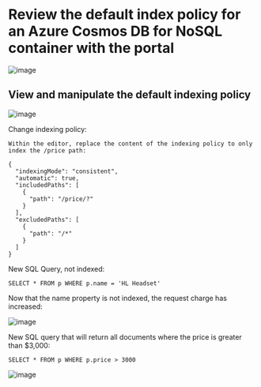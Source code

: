 # Review the default index policy for an Azure Cosmos DB for NoSQL container with the portal

![image](https://github.com/ZCHAnalytics/Microsoft-Challenge-data-skills/assets/146954022/758215f3-5029-4de2-8c6d-10bb7944c2f6)

## View and manipulate the default indexing policy

![image](https://github.com/ZCHAnalytics/Microsoft-Challenge-data-skills/assets/146954022/18cb55fe-7f5d-456a-ab3c-3aa4c40b50aa)

Change indexing policy:
```
Within the editor, replace the content of the indexing policy to only index the /price path:

{
  "indexingMode": "consistent",
  "automatic": true,
  "includedPaths": [
    {
      "path": "/price/?"
    }
  ],
  "excludedPaths": [
    {
      "path": "/*"
    }
  ]
}
```

New SQL Query, not indexed:

`SELECT * FROM p WHERE p.name = 'HL Headset'`

Now that the name property is not indexed, the request charge has increased:

![image](https://github.com/ZCHAnalytics/Microsoft-Challenge-data-skills/assets/146954022/bce29741-ffcb-409f-a9d7-d854e49033e3)


New SQL query that will return all documents where the price is greater than $3,000:

`SELECT * FROM p WHERE p.price > 3000`

![image](https://github.com/ZCHAnalytics/Microsoft-Challenge-data-skills/assets/146954022/8ffff259-2220-4d8d-a3a6-f7326dde4293)


